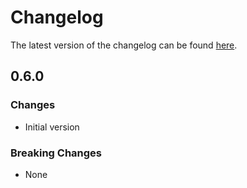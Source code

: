 # Changelog

The latest version of the changelog can be found [here](/Azure/bicep-registry-modules/blob/main/avm/res/network/application-gateway/CHANGELOG.md).

## 0.6.0

### Changes

- Initial version

### Breaking Changes

- None
